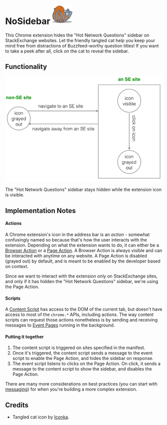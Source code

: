 # NoSidebar ![Image of Tangled Cat](tangled_cat_64.png)

This Chrome extension hides the "Hot Network Questions" sidebar on StackExchange websites. Let the friendly tangled cat help you keep your mind free from distractions of Buzzfeed-worthy question titles! If you want to take a peek after all, click on the cat to reveal the sidebar.

## Functionality

![Functionality Flowchart](functionality.png)

The "Hot Network Questions" sidebar stays hidden while the extension icon is visible.

## Implementation Notes

#### Actions
A Chrome extension's icon in the address bar is an *action* - somewhat confusingly named so because that's how the user interacts with the extension. Depending on what the extension wants to do, it can either be a [Browser Action](https://developer.chrome.com/extensions/browserAction) or a [Page Action](https://developer.chrome.com/extensions/pageAction). A Browser Action is always visible and can be interacted with anytime on any website. A Page Action is disabled (grayed out) by default, and is meant to be enabled by the developer based on context.

Since we want to interact with the extension only on StackExchange sites, and only if it has hidden the "Hot Network Questions" sidebar, we're using the Page Action.

#### Scripts
A [Content Script](https://developer.chrome.com/extensions/content_scripts) has access to the DOM of the current tab, but doesn't have access to most of the `chrome.*` APIs, including actions. The way content scripts can request those actions nonetheless is by sending and receiving messages to [Event Pages](https://developer.chrome.com/extensions/event_pages) running in the background.

#### Putting it together
1. The content script is triggered on sites specified in the manifest.
2. Once it's triggered, the content script sends a message to the event script to enable the Page Action, and hides the sidebar on response.
3. The event script listens to clicks on the Page Action. On click, it sends a message to the content script to show the sidebar, and disables the Page Action.

There are many more considerations on best practices (you can start with [messaging](https://developer.chrome.com/extensions/messaging)) for when you're building a more complex extension.

## Credits
- Tangled cat icon by [Iconka](http://iconka.com/).
